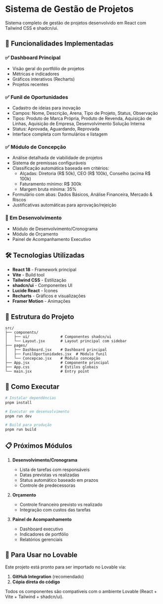 # Sistema de Gestão de Projetos

Sistema completo de gestão de projetos desenvolvido em React com Tailwind CSS e shadcn/ui.

## 🚀 Funcionalidades Implementadas

### ✅ Dashboard Principal
- Visão geral do portfólio de projetos
- Métricas e indicadores
- Gráficos interativos (Recharts)
- Projetos recentes

### ✅ Funil de Oportunidades
- Cadastro de ideias para inovação
- Campos: Nome, Descrição, Arena, Tipo de Projeto, Status, Observação
- Tipos: Produto de Marca Própria, Produto de Revenda, Aquisição de Linhas, Aquisição de Empresa, Desenvolvimento Solução Interna
- Status: Aprovada, Aguardando, Reprovada
- Interface completa com formulários e listagem

### ✅ Módulo de Concepção
- Análise detalhada de viabilidade de projetos
- Sistema de premissas configuráveis
- Classificação automática baseada em critérios:
  - Alçadas: Diretoria (R$ 50k), CEO (R$ 100k), Conselho (acima R$ 100k)
  - Faturamento mínimo: R$ 300k
  - Margem bruta mínima: 35%
- Formulário com abas: Dados Básicos, Análise Financeira, Mercado & Riscos
- Justificativas automáticas para aprovação/rejeição

### 🔄 Em Desenvolvimento
- Módulo de Desenvolvimento/Cronograma
- Módulo de Orçamento
- Painel de Acompanhamento Executivo

## 🛠️ Tecnologias Utilizadas

- **React 18** - Framework principal
- **Vite** - Build tool
- **Tailwind CSS** - Estilização
- **shadcn/ui** - Componentes UI
- **Lucide React** - Ícones
- **Recharts** - Gráficos e visualizações
- **Framer Motion** - Animações

## 📁 Estrutura do Projeto

```
src/
├── components/
│   ├── ui/              # Componentes shadcn/ui
│   └── Layout.jsx       # Layout principal com sidebar
├── pages/
│   ├── Dashboard.jsx    # Dashboard principal
│   ├── FunilOportunidades.jsx  # Módulo funil
│   └── Concepcao.jsx    # Módulo concepção
├── App.jsx              # Componente principal
├── App.css              # Estilos globais
└── main.jsx             # Entry point
```

## 🚀 Como Executar

```bash
# Instalar dependências
pnpm install

# Executar em desenvolvimento
pnpm run dev

# Build para produção
pnpm run build
```

## 📋 Próximos Módulos

1. **Desenvolvimento/Cronograma**
   - Lista de tarefas com responsáveis
   - Datas previstas vs realizadas
   - Status automático baseado em prazos
   - Controle de predecessoras

2. **Orçamento**
   - Controle financeiro previsto vs realizado
   - Integração com custos das tarefas

3. **Painel de Acompanhamento**
   - Dashboard executivo
   - Indicadores de portfólio
   - Relatórios gerenciais

## 🎯 Para Usar no Lovable

Este projeto está pronto para ser importado no Lovable via:

1. **GitHub Integration** (recomendado)
2. **Cópia direta do código**

Todos os componentes são compatíveis com o ambiente Lovable (React + Vite + Tailwind + shadcn/ui).

